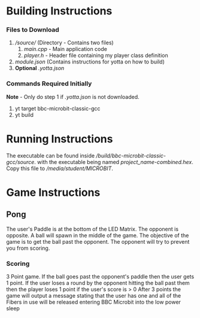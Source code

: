 # Building Instructions
### Files to Download
1. _/source/_ (Directory - Contains two files)
    1. _main.cpp_ - Main application code
    1. _player.h_ - Header file containing my player class definition
2. _module.json_ (Contains instructions for yotta on how to build)
3. **Optional** _.yotta.json_

### Commands Required Initially
**Note** - Only do step 1 if _.yotta.json_ is not downloaded.
1. yt target bbc-microbit-classic-gcc
2. yt build

# Running Instructions
The executable can be found inside _/build/bbc-microbit-classic-gcc/source_.
with the executable being named _project_name-combined.hex_.
Copy this file to _/media/student/MICROBIT_.

# Game Instructions
## Pong
The user's Paddle is at the bottom of the LED Matrix. The opponent is opposite.
A ball will spawn in the middle of the game. The objective of the game is to get the ball past the opponent.
The opponent will try to prevent you from scoring.
### Scoring
3 Point game. If the ball goes past the opponent's paddle then the user gets 1 point.
If the user loses a round by the opponent hitting the ball past them then the player loses 1 point if the user's score is > 0
After 3 points the game will output a message stating that the user has one and all of the Fibers in use will be released entering BBC Microbit into the low power sleep

